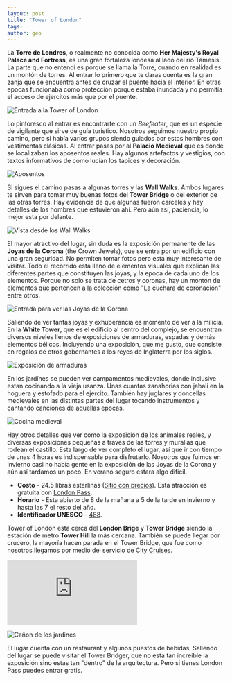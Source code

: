 ```yaml
---
layout: post
title: "Tower of London"
tags: 
author: geo
---
```

La **Torre de Londres**, o realmente no conocida como **Her Majesty's Royal Palace and Fortress**, es una gran fortaleza londesa al lado del río Támesis. La parte que no entendí es porque se llama la Torre, cuando en realidad es un montón de torres. Al entrar lo primero que te daras cuenta es la gran zanja que se encuentra antes de cruzar el puente hacia el interior. En otras epocas funcionaba como protección porque estaba inundada y no permitía el acceso de ejercitos más que por el puente.

![Entrada a la Tower of London](/content/images/2015/04/2014-12-27-11-04-32.jpg)

Lo pintoresco al entrar es encontrarte con un *Beefeater*, que es un especie de vigilante que sirve de guía turistico. Nosotros seguimos nuestro propio camino, pero si había varíos grupos siendo guiados por estos hombres con vestimentas clásicas. Al entrar pasas por al **Palacio Medieval** que es donde se localizaban los aposentos reales. Hay algunos artefactos y vestigios, con textos informativos de como lucían los tapices y decoración.

![Aposentos](/content/images/2015/04/2014-12-27-11-16-40.jpg)

Si sigues el camino pasas a algunas torres y las **Wall Walks**. Ambos lugares te sirven para tomar muy buenas fotos del **Tower Bridge** o del exterior de las otras torres. Hay evidencia de que algunas fueron carceles y hay detalles de los hombres que estuvieron ahí. Pero aún así, paciencia,  lo mejor esta por delante.

![Vista desde los Wall Walks](/content/images/2015/04/2014-12-27-11-27-29.jpg)

El mayor atractivo del lugar, sin duda es la exposición permanente de las **Joyas de la Corona** (the Crown Jewels), que se entra por un edificio con una gran seguridad. No permiten tomar fotos pero esta muy interesante de visitar. Todo el recorrido esta lleno de elementos visuales que explican las diferentes partes que constituyen las joyas, y la epoca de cada uno de los elementos. Porque no solo se trata de cetros y coronas, hay un montón de elementos que pertencen a la colección como "La cuchara de coronación" entre otros.

![Entrada para ver las Joyas de la Corona](/content/images/2015/04/2014-12-27-11-48-56.jpg)

Saliendo de ver tantas joyas y exhuberancia es momento de ver a la milicia. En la **White Tower**, que es el edificio al centro del complejo, se encuentran diversos niveles llenos de exposiciones de armaduras, espadas y demás elementos bélicos. Incluyendo una exposición, que me gusto, que consiste en regalos de otros gobernantes a los reyes de Inglaterra por los siglos.

![Exposición de armaduras](/content/images/2015/04/2014-12-27-12-11-34.jpg)

En los jardínes se pueden ver campamentos medievales, donde inclusive estan cocinando a la vieja usanza. Unas cuantas zanahorias con jabalí en la hoguera y estofado para el ejercito. También hay juglares y doncellas medievales en las distintas partes del lugar tocando instrumentos y cantando canciones de aquellas epocas.

![Cocina medieval](/content/images/2015/04/2014-12-27-12-31-13.jpg)

Hay otros detalles que ver como la exposición de los animales reales, y diversas exposiciones pequeñas a traves de las torres y murallas que rodean el castillo. Esta largo de ver completo el lugar, así que ir con tiempo de unas 4 horas es indispensable para disfrutarlo. Nosotros que fuimos en invierno casi no había gente en la exposición de las Joyas de la Corona y aún así tardamos un poco. En verano seguro estara algo dificil.

* **Costo** - 24.5 libras esterlinas ([Sitio con precios](http://www.hrp.org.uk/TowerOfLondon/admissionsprices/toweroflondonadmission)). Esta atracción es gratuita con [London Pass](/citypass).
* **Horario** - Esta abierto de 8 de la mañana a 5 de la tarde en invierno y hasta las 7 el resto del año.
* **Identificador UNESCO** - [488](http://whc.unesco.org/en/list/488).

Tower of London esta cerca del **London Brige** y **Tower Bridge** siendo la estación de metro **Tower Hill** la más cercana. También se puede llegar por crucero, la mayoría hacen parada en el Tower Bridge, que fue como nosotros llegamos por medio del servicio de [City Cruises](http://www.citycruises.com/).

<div class="embed-responsive embed-responsive-16by9">
<iframe src="https://www.google.com/maps/embed?pb=!1m14!1m8!1m3!1d2483.278195079741!2d-0.07594900000000002!3d51.508112000000004!3m2!1i1024!2i768!4f13.1!3m3!1m2!1s0x48760349331f38dd%3A0xa8bf49dde1d56467!2sTower+of+London!5e0!3m2!1sen!2s!4v1428439307136" class="embed-responsive-item" frameborder="0" style="border:0"></iframe>
</div>

![Cañon de los jardines](/content/images/2015/04/2014-12-27-12-07-31.jpg)

El lugar cuenta con un restaurant y algunos puestos de bebidas. Saliendo del lugar se puede visitar el Tower Bridger, que no esta tan increible la exposición sino estas tan "dentro" de la arquitectura. Pero si tienes London Pass puedes entrar gratis.
